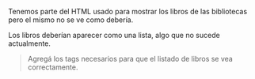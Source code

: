 Tenemos parte del HTML usado para mostrar los libros de las bibliotecas pero el mismo no se ve como debería.

Los libros deberían aparecer como una lista, algo que no sucede actualmente.

> Agregá los tags necesarios para que el listado de libros se vea correctamente.